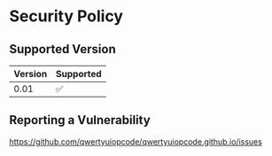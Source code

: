 # Security Policy

## Supported Version

| Version | Supported          |
| ------- | ------------------ |
| 0.01    | :white_check_mark: |

## Reporting a Vulnerability

https://github.com/qwertyuiopcode/qwertyuiopcode.github.io/issues


